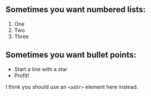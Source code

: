 ## Sometimes you want numbered lists:
1. One
2. Two
3. Three 

## Sometimes you want bullet points:

* Start a line with a star
* Profit!

I think you should use an `<addr>` element here instead.
